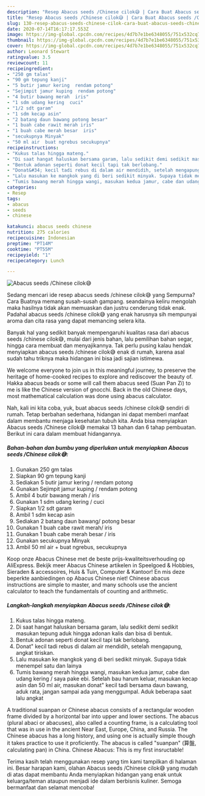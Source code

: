 ```yaml
---
description: "Resep Abacus seeds /Chinese cilok😅 | Cara Buat Abacus seeds /Chinese cilok😅 Yang Menggugah Selera"
title: "Resep Abacus seeds /Chinese cilok😅 | Cara Buat Abacus seeds /Chinese cilok😅 Yang Menggugah Selera"
slug: 130-resep-abacus-seeds-chinese-cilok-cara-buat-abacus-seeds-chinese-cilok-yang-menggugah-selera
date: 2020-07-14T16:17:17.553Z
image: https://img-global.cpcdn.com/recipes/4d7b7e1be6348055/751x532cq70/abacus-seeds-chinese-cilok😅-foto-resep-utama.jpg
thumbnail: https://img-global.cpcdn.com/recipes/4d7b7e1be6348055/751x532cq70/abacus-seeds-chinese-cilok😅-foto-resep-utama.jpg
cover: https://img-global.cpcdn.com/recipes/4d7b7e1be6348055/751x532cq70/abacus-seeds-chinese-cilok😅-foto-resep-utama.jpg
author: Leonard Stewart
ratingvalue: 3.5
reviewcount: 11
recipeingredient:
- "250 gm talas"
- "90 gm tepung kanji"
- "5 butir jamur kering  rendam potong"
- "Sejimpit jamur kuping  rendam potong"
- "4 butir bawang merah  iris"
- "1 sdm udang kering  cuci"
- "1/2 sdt garam"
- "1 sdm kecap asin"
- "2 batang daun bawang potong besar"
- "1 buah cabe rawit merah iris"
- "1 buah cabe merah besar  iris"
- "secukupnya Minyak"
- "50 ml air  buat ngrebus secukupnya"
recipeinstructions:
- "Kukus talas hingga mateng."
- "Di saat hangat haluskan bersama garam, lalu sedikit demi sedikit masukan tepung aduk hingga adonan kalis dan bisa di bentuk."
- "Bentuk adonan seperti donat kecil tapi tak berlobang."
- "Donat&#34; kecil tadi rebus di dalam air mendidih, setelah mengapung, angkat tiriskan."
- "Lalu masukan ke mangkok yang di beri sedikit minyak. Supaya tidak menempel satu dan lainya"
- "Tumis bawang merah hingga wangi, masukan kedua jamur, cabe dan udang kering / saya pake ebi. Setelah bau harum keluar, masukan kecap asin dan 50 ml air, masukan donat&#34; kecil tadi bersama daun bawang, aduk rata, jangan sampai ada yang menggumpal. Aduk beberapa saat lalu angkat"
categories:
- Resep
tags:
- abacus
- seeds
- chinese

katakunci: abacus seeds chinese 
nutrition: 275 calories
recipecuisine: Indonesian
preptime: "PT14M"
cooktime: "PT55M"
recipeyield: "1"
recipecategory: Lunch

---
```



![Abacus seeds /Chinese cilok😅](https://img-global.cpcdn.com/recipes/4d7b7e1be6348055/751x532cq70/abacus-seeds-chinese-cilok😅-foto-resep-utama.jpg)

Sedang mencari ide resep abacus seeds /chinese cilok😅 yang Sempurna? Cara Buatnya memang susah-susah gampang. seandainya keliru mengolah maka hasilnya tidak akan memuaskan dan justru cenderung tidak enak. Padahal abacus seeds /chinese cilok😅 yang enak harusnya sih mempunyai aroma dan cita rasa yang dapat memancing selera kita.

Banyak hal yang sedikit banyak mempengaruhi kualitas rasa dari abacus seeds /chinese cilok😅, mulai dari jenis bahan, lalu pemilihan bahan segar, hingga cara membuat dan menyajikannya. Tak perlu pusing kalau hendak menyiapkan abacus seeds /chinese cilok😅 enak di rumah, karena asal sudah tahu triknya maka hidangan ini bisa jadi sajian istimewa.

We welcome everyone to join us in this meaningful journey, to preserve the heritage of home-cooked recipes to explore and rediscover the beauty of. Hakka abacus beads or some will call them abacus seed (Suan Pan Zi) to me is like the Chinese version of gnocchi. Back in the old Chinese days, most mathematical calculation was done using abacus calculator.


Nah, kali ini kita coba, yuk, buat abacus seeds /chinese cilok😅 sendiri di rumah. Tetap berbahan sederhana, hidangan ini dapat memberi manfaat dalam membantu menjaga kesehatan tubuh kita. Anda bisa menyiapkan Abacus seeds /Chinese cilok😅 memakai 13 bahan dan 6 tahap pembuatan. Berikut ini cara dalam membuat hidangannya.

<!--inarticleads1-->

##### Bahan-bahan dan bumbu yang diperlukan untuk menyiapkan Abacus seeds /Chinese cilok😅:

1. Gunakan 250 gm talas
1. Siapkan 90 gm tepung kanji
1. Sediakan 5 butir jamur kering / rendam potong
1. Gunakan Sejimpit jamur kuping / rendam potong
1. Ambil 4 butir bawang merah / iris
1. Gunakan 1 sdm udang kering / cuci
1. Siapkan 1/2 sdt garam
1. Ambil 1 sdm kecap asin
1. Sediakan 2 batang daun bawang/ potong besar
1. Gunakan 1 buah cabe rawit merah/ iris
1. Gunakan 1 buah cabe merah besar / iris
1. Gunakan secukupnya Minyak
1. Ambil 50 ml air + buat ngrebus, secukupnya


Koop onze Abacus Chinese met de beste prijs-kwaliteitsverhouding op AliExpress. Bekijk meer Abacus Chinese artikelen in Speelgoed &amp; Hobbies, Sieraden &amp; accessoires, Huis &amp; Tuin, Computer &amp; Kantoor! En mis deze beperkte aanbiedingen op Abacus Chinese niet! Chinese abacus instructions are simple to master, and many schools use the ancient calculator to teach the fundamentals of counting and arithmetic. 

<!--inarticleads2-->

##### Langkah-langkah menyiapkan Abacus seeds /Chinese cilok😅:

1. Kukus talas hingga mateng.
1. Di saat hangat haluskan bersama garam, lalu sedikit demi sedikit masukan tepung aduk hingga adonan kalis dan bisa di bentuk.
1. Bentuk adonan seperti donat kecil tapi tak berlobang.
1. Donat&#34; kecil tadi rebus di dalam air mendidih, setelah mengapung, angkat tiriskan.
1. Lalu masukan ke mangkok yang di beri sedikit minyak. Supaya tidak menempel satu dan lainya
1. Tumis bawang merah hingga wangi, masukan kedua jamur, cabe dan udang kering / saya pake ebi. Setelah bau harum keluar, masukan kecap asin dan 50 ml air, masukan donat&#34; kecil tadi bersama daun bawang, aduk rata, jangan sampai ada yang menggumpal. Aduk beberapa saat lalu angkat


A traditional suanpan or Chinese abacus consists of a rectangular wooden frame divided by a horizontal bar into upper and lower sections. The abacus (plural abaci or abacuses), also called a counting frame, is a calculating tool that was in use in the ancient Near East, Europe, China, and Russia. The Chinese abacus has a long history, and using one is actually simple though it takes practice to use it proficiently. The abacus is called &#34;suanpan&#34; (算盤, calculating pan) in China. Chinese Abacus: This is my first insructable! 

Terima kasih telah menggunakan resep yang tim kami tampilkan di halaman ini. Besar harapan kami, olahan Abacus seeds /Chinese cilok😅 yang mudah di atas dapat membantu Anda menyiapkan hidangan yang enak untuk keluarga/teman ataupun menjadi ide dalam berbisnis kuliner. Semoga bermanfaat dan selamat mencoba!
